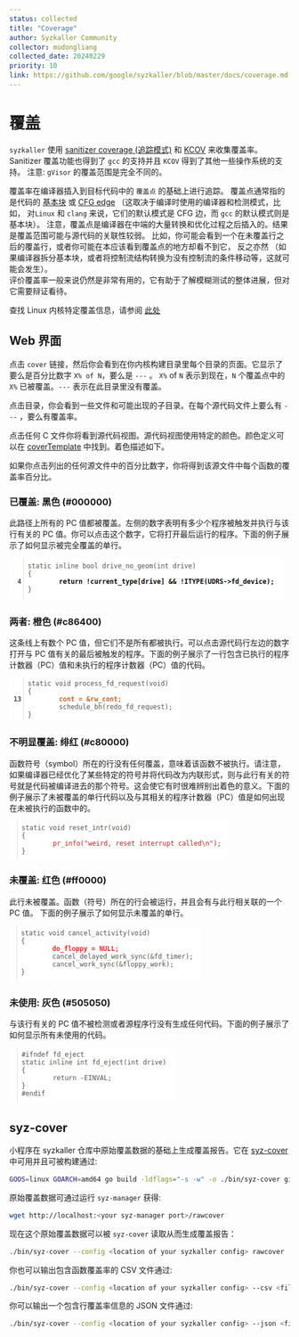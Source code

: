 ```yaml
---
status: collected
title: "Coverage"
author: Syzkaller Community
collector: mudongliang
collected_date: 20240229
priority: 10
link: https://github.com/google/syzkaller/blob/master/docs/coverage.md
---
```


# 覆盖

`syzkaller` 使用 [sanitizer coverage (追踪模式)](https://clang.llvm.org/docs/SanitizerCoverage.html#tracing-pcs)
和 [KCOV](https://www.kernel.org/doc/html/latest/dev-tools/kcov.html) 来收集覆盖率。
Sanitizer 覆盖功能也得到了 `gcc` 的支持并且 `KCOV` 得到了其他一些操作系统的支持。
注意: `gVisor` 的覆盖范围是完全不同的。

覆盖率在编译器插入到目标代码中的 `覆盖点` 的基础上进行追踪。
覆盖点通常指的是代码的 [基本块](https://en.wikipedia.org/wiki/Basic_block) 或 [CFG edge](https://en.wikipedia.org/wiki/Control-flow_graph)
（这取决于编译时使用的编译器和检测模式，比如， 对`Linux` 和 `clang` 来说，它们的默认模式是 CFG 边，而 `gcc` 的默认模式则是基本块）。
注意，覆盖点是编译器在中端的大量转换和优化过程之后插入的。结果是覆盖范围可能与源代码的关联性较弱。
比如，你可能会看到一个在未覆盖行之后的覆盖行，或者你可能在本应该看到覆盖点的地方却看不到它，
反之亦然 （如果编译器拆分基本块，或者将控制流结构转换为没有控制流的条件移动等，这就可能会发生）。              
评价覆盖率一般来说仍然是非常有用的，它有助于了解模糊测试的整体进展，但对它需要辩证看待。

查找 Linux 内核特定覆盖信息，请参阅 [此处](linux/coverage.md)

## Web 界面

点击 `cover` 链接，然后你会看到在你内核构建目录里每个目录的页面。它显示了要么是百分比数字 `X% of N`，要么是  `---` 。
`X%` of `N` 表示到现在，`N` 个覆盖点中的 `X%` 已被覆盖。`---` 表示在此目录里没有覆盖。 

点击目录，你会看到一些文件和可能出现的子目录。在每个源代码文件上要么有 `---` ，要么有覆盖率。

点击任何 C 文件你将看到源代码视图。源代码视图使用特定的颜色。颜色定义可以在 [coverTemplate](/pkg/cover/report.go#L504) 中找到。着色描述如下。 

如果你点击列出的任何源文件中的百分比数字，你将得到该源文件中每个函数的覆盖率百分比。

### 已覆盖: 黑色 (#000000)

此路径上所有的 PC 值都被覆盖。左侧的数字表明有多少个程序被触发并执行与该行有关的 PC 值。你可以点击这个数字，它将打开最后运行的程序。下面的例子展示了如何显示被完全覆盖的单行。 

![代码行被完全覆盖](coverage_covered.png?raw=true)

### 两者: 橙色 (#c86400)
                 
这条线上有数个 PC 值，但它们不是所有都被执行。可以点击源代码行左边的数字打开与 PC 值有关的最后被触发的程序。下面的例子展示了一行包含已执行的程序计数器（PC）值和未执行的程序计数器（PC）值的代码。

![代码行已运行和未运行的 PC 值](coverage_both.png?raw=true)

###  不明显覆盖: 绯红 (#c80000)

函数符号（symbol）所在的行没有任何覆盖，意味着该函数不被执行。请注意，如果编译器已经优化了某些特定的符号并将代码改为内联形式，则与此行有关的符号就是代码被编译进去的那个符号。这会使它有时很难辨别出着色的意义。下面的例子展示了未被覆盖的单行代码以及与其相关的程序计数器（PC）值是如何出现在未被执行的函数中的。

![与此行有关的 PC 值不被运行并且这些在函数里的 PC 值同样也不被运行](coverage_weak-uncovered.png?raw=true)
 
### 未覆盖: 红色 (#ff0000)

此行未被覆盖。函数（符号）所在的行会被运行，并且会有与此行相关联的一个PC 值。 下面的例子展示了如何显示未覆盖的单行。

![代码行没有与之相关联的已执行程序计数器值。在代码行里的函数被运行](coverage_uncovered.png?raw=true)

### 未使用: 灰色 (#505050)

与该行有关的 PC 值不被检测或者源程序行没有生成任何代码。下面的例子展示了如何显示所有未使用的代码。

![未检测的代码行](coverage_not_instrumented.png?raw=true)

## syz-cover  

小程序在 syzkaller 仓库中原始覆盖数据的基础上生成覆盖报告。它在 [syz-cover](/tools/syz-cover) 中可用并且可被构建通过:

``` bash
GOOS=linux GOARCH=amd64 go build -ldflags="-s -w" -o ./bin/syz-cover github.com/google/syzkaller/tools/syz-cover
```

原始覆盖数据可通过运行 `syz-manager` 获得:

``` bash
wget http://localhost:<your syz-manager port>/rawcover
```
现在这个原始覆盖数据可以被 `syz-cover` 读取从而生成覆盖报告：

``` bash
./bin/syz-cover --config <location of your syzkaller config> rawcover
```
你也可以输出包含函数覆盖率的 CSV 文件通过: 

``` bash
./bin/syz-cover --config <location of your syzkaller config> --csv <filename where to export>  rawcover
```
你可以输出一个包含行覆盖率信息的 JSON 文件通过:  

```bash
./bin/syz-cover --config <location of your syzkaller config> --json <filename where to export>  rawcover
```

